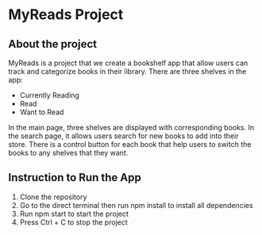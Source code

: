 # MyReads Project

## About the project

MyReads is a project that we create a bookshelf app that allow users can track and categorize books in their library. There are three shelves in the app:

- Currently Reading
- Read
- Want to Read

In the main page, three shelves are displayed with corresponding books. In the search page, it allows users search for new books to add into their store. There is a control button for each book that help users to switch the books to any shelves that they want.

## Instruction to Run the App

1. Clone the repository
2. Go to the direct terminal then run npm install to install all dependencies
3. Run npm start to start the project
4. Press Ctrl + C to stop the project
